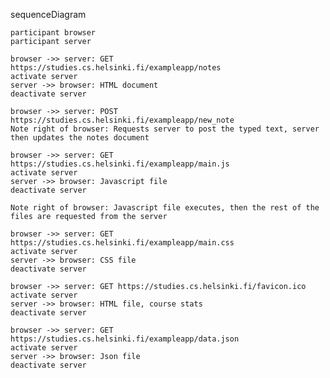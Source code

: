 sequenceDiagram

    participant browser
    participant server

    browser ->> server: GET https://studies.cs.helsinki.fi/exampleapp/notes
    activate server
    server ->> browser: HTML document
    deactivate server

    browser ->> server: POST https://studies.cs.helsinki.fi/exampleapp/new_note
    Note right of browser: Requests server to post the typed text, server then updates the notes document

    browser ->> server: GET https://studies.cs.helsinki.fi/exampleapp/main.js
    activate server
    server ->> browser: Javascript file
    deactivate server

    Note right of browser: Javascript file executes, then the rest of the files are requested from the server

    browser ->> server: GET https://studies.cs.helsinki.fi/exampleapp/main.css
    activate server
    server ->> browser: CSS file
    deactivate server

    browser ->> server: GET https://studies.cs.helsinki.fi/favicon.ico
    activate server
    server ->> browser: HTML file, course stats
    deactivate server

    browser ->> server: GET https://studies.cs.helsinki.fi/exampleapp/data.json
    activate server
    server ->> browser: Json file
    deactivate server

